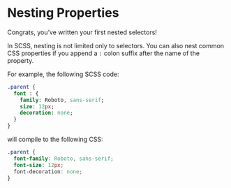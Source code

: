 # Nesting Properties

Congrats, you’ve written your first nested selectors!

In SCSS, nesting is not limited only to selectors. You can also nest common CSS properties if you append a `:` colon suffix after the name of the property.

For example, the following SCSS code:

```sass
.parent {
  font : {
    family: Roboto, sans-serif;
    size: 12px;
    decoration: none;
  }
}
```

will compile to the following CSS:

```css
.parent {
  font-family: Roboto, sans-serif;
  font-size: 12px;
  font-decoration: none;
}
```
